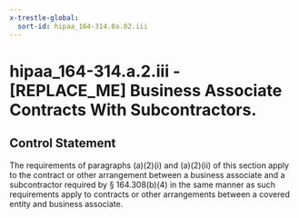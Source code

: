 ```yaml
---
x-trestle-global:
  sort-id: hipaa_164-314.0a.02.iii
---
```


# hipaa_164-314.a.2.iii - \[REPLACE_ME\] Business Associate Contracts With Subcontractors.

## Control Statement

The requirements of paragraphs (a)(2)(i) and (a)(2)(ii) of this section apply to the contract or other
arrangement between a business associate and a subcontractor required by § 164.308(b)(4) in the same manner
as such requirements apply to contracts or other arrangements between a covered entity and business
associate.
